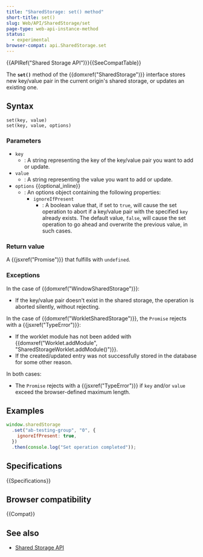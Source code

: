 ```yaml
---
title: "SharedStorage: set() method"
short-title: set()
slug: Web/API/SharedStorage/set
page-type: web-api-instance-method
status:
  - experimental
browser-compat: api.SharedStorage.set
---
```


{{APIRef("Shared Storage API")}}{{SeeCompatTable}}

The **`set()`** method of the
{{domxref("SharedStorage")}} interface stores new key/value pair in the current origin's shared storage, or updates an existing one.

## Syntax

```js-nolint
set(key, value)
set(key, value, options)
```

### Parameters

- `key`
  - : A string representing the key of the key/value pair you want to add or update.
- `value`
  - : A string representing the value you want to add or update.
- `options` {{optional_inline}}
  - : An options object containing the following properties:
    - `ignoreIfPresent`
      - : A boolean value that, if set to `true`, will cause the set operation to abort if a key/value pair with the specified `key` already exists. The default value, `false`, will cause the set operation to go ahead and overwrite the previous value, in such cases.

### Return value

A {{jsxref("Promise")}} that fulfills with `undefined`.

### Exceptions

In the case of {{domxref("WindowSharedStorage")}}:

- If the key/value pair doesn't exist in the shared storage, the operation is aborted silently, without rejecting.

In the case of {{domxref("WorkletSharedStorage")}}, the `Promise` rejects with a {{jsxref("TypeError")}}:

- If the worklet module has not been added with {{domxref("Worklet.addModule", "SharedStorageWorklet.addModule()")}}.
- If the created/updated entry was not successfully stored in the database for some other reason.

In both cases:

- The `Promise` rejects with a {{jsxref("TypeError")}} if `key` and/or `value` exceed the browser-defined maximum length.

## Examples

```js
window.sharedStorage
  .set("ab-testing-group", "0", {
    ignoreIfPresent: true,
  })
  .then(console.log("Set operation completed"));
```

## Specifications

{{Specifications}}

## Browser compatibility

{{Compat}}

## See also

- [Shared Storage API](/en-US/docs/Web/API/Shared_storage_API)

